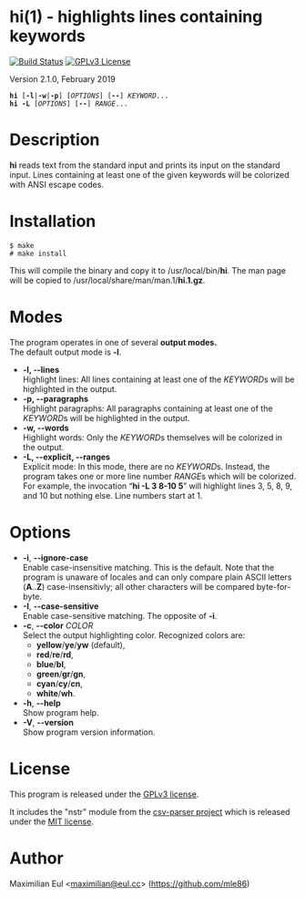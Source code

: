 [//]: # (This file was autogenerated from the man page with 'make README.md')

# hi(1) - highlights lines containing keywords

[![Build Status](https://travis-ci.org/mle86/hi.svg?branch=master)](https://travis-ci.org/mle86/hi)
[![GPLv3 License](https://img.shields.io/badge/license-GPL%20v3-498e7f.svg?style=flat)](/COPYING)


Version 2.1.0, February 2019

<pre><code><b>hi</b> [<b>-l</b>|<b>-w</b>|<b>-p</b>] [<i>OPTIONS</i>] [<b>--</b>] <i>KEYWORD</i>...
<b>hi</b> <b>-L</b> [<i>OPTIONS</i>] [<b>--</b>] <i>RANGE</i>...</code></pre>

# Description

**hi** reads text from the standard input
and prints its input on the standard input.
Lines containing at least one of the given keywords
will be colorized
with ANSI escape codes.

# Installation

```
$ make
# make install
```

This will compile the binary and copy it to /usr/local/bin/**hi**.
The man page will be copied to /usr/local/share/man/man.1/**hi.1.gz**.



# Modes

The program operates in one of several
**output modes.**  
The default output mode is **-l**.

* **-l, --lines**  
  Highlight lines:
  All lines containing at least one of the *KEYWORD*s
  will be highlighted in the output.
* **-p, --paragraphs**  
  Highlight paragraphs:
  All paragraphs containing at least one of the *KEYWORD*s
  will be highlighted in the output.
* **-w, --words**  
  Highlight words:
  Only the *KEYWORD*s themselves
  will be colorized in the output.
* **-L, --explicit, --ranges**  
  Explicit mode:
  In this mode, there are no *KEYWORD*s.
  Instead,
  the program takes one or more line number *RANGE*s
  which will be colorized.
  For example, the invocation
  “**hi -L 3 8-10 5**”
  will highlight lines 3, 5, 8, 9, and 10
  but nothing else.
  Line numbers start at 1.

# Options


* **-i**, **--ignore-case**  
  Enable case-insensitive matching.
  This is the default.
  Note that the program is unaware of locales
  and can only compare plain ASCII letters (**A**..**Z**)
  case-insensitivly; all other characters will be compared byte-for-byte.
* **-I**, **--case-sensitive**  
  Enable case-sensitive matching.
  The opposite of **-i**.
* **-c**, **--color** *COLOR*  
  Select the output highlighting color.
  Recognized colors are:
    * **yellow**/**ye**/**yw**
      (default),
    * **red**/**re**/**rd**,
    * **blue**/**bl**,
    * **green**/**gr**/**gn**,
    * **cyan**/**cy**/**cn**,
    * **white**/**wh**.
* **-h**, **--help**  
  Show program help.
* **-V**, **--version**  
  Show program version information.

# License

This program is released under the
[GPLv3&nbsp;license](https://www.gnu.org/licenses/gpl.html).

It includes the "nstr" module
from the
[csv-parser project](https://github.com/mle86/csv-parser)
which is released under the
[MIT&nbsp;license](https://opensource.org/licenses/MIT).

# Author

Maximilian Eul &lt;[maximilian@eul.cc](mailto:maximilian@eul.cc)&gt;
(https://github.com/mle86)
